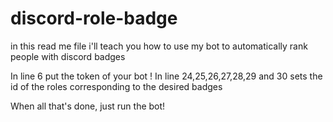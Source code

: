 # discord-role-badge
in this read me file i'll teach you how to use my bot to automatically rank people with discord badges

In line 6 put the token of your bot !
In line 24,25,26,27,28,29 and 30 sets the id of the roles corresponding to the desired badges

When all that's done, just run the bot!
